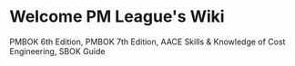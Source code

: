 # Welcome PM League's Wiki

PMBOK 6th Edition, PMBOK 7th Edition, AACE Skills & Knowledge of Cost Engineering, SBOK Guide

```{tableofcontents}
```
